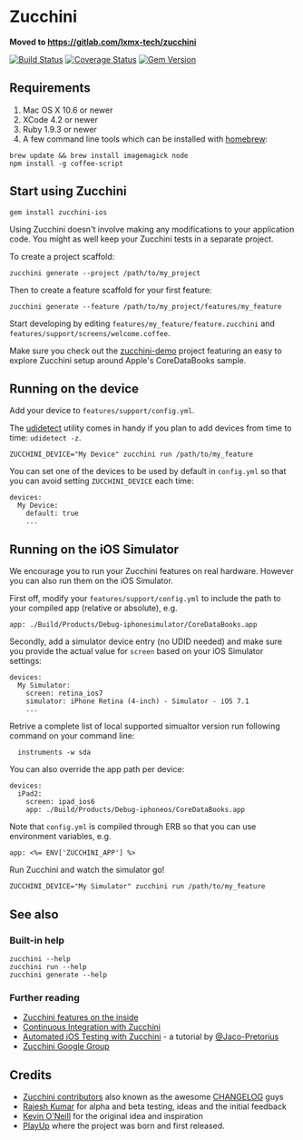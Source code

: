 # Zucchini

**Moved to https://gitlab.com/lxmx-tech/zucchini**

[![Build Status](https://api.travis-ci.org/zucchini-src/zucchini.png)](http://travis-ci.org/zucchini-src/zucchini)
[![Coverage Status](https://coveralls.io/repos/zucchini-src/zucchini/badge.png)](https://coveralls.io/r/zucchini-src/zucchini)
[![Gem Version](https://badge.fury.io/rb/zucchini-ios.png)](http://badge.fury.io/rb/zucchini-ios)

## Requirements

 1. Mac OS X 10.6 or newer
 2. XCode 4.2 or newer
 3. Ruby 1.9.3 or newer
 4. A few command line tools which can be installed with [homebrew](http://brew.sh/):

```
brew update && brew install imagemagick node
npm install -g coffee-script
```

## Start using Zucchini

```
gem install zucchini-ios
```

Using Zucchini doesn't involve making any modifications to your application code.
You might as well keep your Zucchini tests in a separate project.

To create a project scaffold:

```
zucchini generate --project /path/to/my_project
```

Then to create a feature scaffold for your first feature:

```
zucchini generate --feature /path/to/my_project/features/my_feature
```

Start developing by editing `features/my_feature/feature.zucchini` and `features/support/screens/welcome.coffee`.

Make sure you check out the [zucchini-demo](https://github.com/zucchini-src/zucchini-demo) project featuring an easy to explore Zucchini setup around Apple's CoreDataBooks sample.

## Running on the device

Add your device to `features/support/config.yml`.

The [udidetect](https://github.com/vaskas/udidetect) utility comes in handy if you plan to add devices from time to time: `udidetect -z`.

```
ZUCCHINI_DEVICE="My Device" zucchini run /path/to/my_feature
```
You can set one of the devices to be used by default in `config.yml` so that you can avoid setting `ZUCCHINI_DEVICE` each time:

```
devices:
  My Device:
	default: true
	...
```

## Running on the iOS Simulator

We encourage you to run your Zucchini features on real hardware. However you can also run them on the iOS Simulator.

First off, modify your `features/support/config.yml` to include the path to your compiled app (relative or absolute), e.g.

```
app: ./Build/Products/Debug-iphonesimulator/CoreDataBooks.app
```

Secondly, add a simulator device entry (no UDID needed) and make sure you provide the actual value for `screen` based on your iOS Simulator settings:

```
devices:
  My Simulator:
    screen: retina_ios7
    simulator: iPhone Retina (4-inch) - Simulator - iOS 7.1
    ...
```

Retrive a complete list of local supported simualtor version run following command on your command line:

```
  instruments -w sda
```

You can also override the app path per device:

```
devices:
  iPad2:
    screen: ipad_ios6
    app: ./Build/Products/Debug-iphoneos/CoreDataBooks.app
```

Note that `config.yml` is compiled through ERB so that you can use environment variables, e.g.

```erb
app: <%= ENV['ZUCCHINI_APP'] %>
```


Run Zucchini and watch the simulator go!

```
ZUCCHINI_DEVICE="My Simulator" zucchini run /path/to/my_feature
```

## See also

### Built-in help

```
zucchini --help
zucchini run --help
zucchini generate --help
```

### Further reading

* [Zucchini features on the inside](https://github.com/zucchini-src/zucchini/wiki/Features-on-the-inside)
* [Continuous Integration with Zucchini](https://github.com/zucchini-src/zucchini/wiki/CI)
* [Automated iOS Testing with Zucchini](http://www.jacopretorius.net/2013/04/automated-ios-testing-with-zucchini.html) - a tutorial by [@Jaco-Pretorius](https://github.com/Jaco-Pretorius)
* [Zucchini Google Group](https://groups.google.com/forum/#!forum/zucchini-discuss)

## Credits
* [Zucchini contributors](https://github.com/zucchini-src/zucchini/graphs/contributors) also known as the awesome [CHANGELOG](https://github.com/zucchini-src/zucchini/blob/master/CHANGELOG.md) guys
* [Rajesh Kumar](https://github.com/rajbeniwal) for alpha and beta testing, ideas and the initial feedback
* [Kevin O'Neill](https://github.com/kevinoneill) for the original idea and inspiration
* [PlayUp](http://www.playup.com/) where the project was born and first released.
